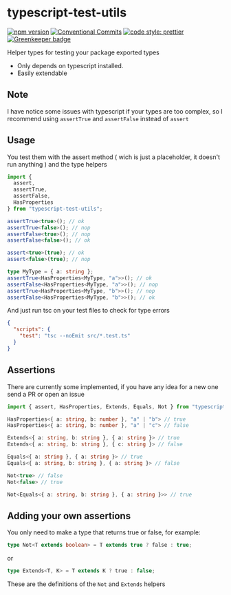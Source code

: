 # typescript-test-utils

[![npm version](https://img.shields.io/npm/v/typescript-test-utils.svg "test")](https://www.npmjs.com/package/typescript-test-utils)
[![Conventional Commits](https://img.shields.io/badge/Conventional%20Commits-1.0.0-yellow.svg)](https://conventionalcommits.org)
[![code style: prettier](https://img.shields.io/badge/code_style-prettier-ff69b4.svg?style=flat-square)](https://github.com/prettier/prettier) [![Greenkeeper badge](https://badges.greenkeeper.io/LeDDGroup/typescript-test-utils.svg)](https://greenkeeper.io/)

Helper types for testing your package exported types

- Only depends on typescript installed.
- Easily extendable

## Note

I have notice some issues with typescript if your types are too complex, so I recommend using `assertTrue` and `assertFalse` instead of `assert`

## Usage

You test them with the assert method ( wich is just a placeholder, it doesn't run anything ) and the type helpers

```ts
import {
  assert,
  assertTrue,
  assertFalse,
  HasProperties
} from "typescript-test-utils";

assertTrue<true>(); // ok
assertTrue<false>(); // nop
assertFalse<true>(); // nop
assertFalse<false>(); // ok

assert<true>(true); // ok
assert<false>(true); // nop

type MyType = { a: string };
assertTrue<HasProperties<MyType, "a">>(); // ok
assertFalse<HasProperties<MyType, "a">>(); // nop
assertTrue<HasProperties<MyType, "b">>(); // nop
assertFalse<HasProperties<MyType, "b">>(); // ok
```

And just run tsc on your test files to check for type errors

```json
{
  "scripts": {
    "test": "tsc --noEmit src/*.test.ts"
  }
}
```

## Assertions

There are currently some implemented, if you have any idea for a new one send a PR or open an issue

```ts
import { assert, HasProperties, Extends, Equals, Not } from "typescript-test-utils";

HasProperties<{ a: string, b: number }, "a" | "b"> // true
HasProperties<{ a: string, b: number }, "a" | "c"> // false

Extends<{ a: string, b: string }, { a: string }> // true
Extends<{ a: string, b: string }, { c: string }> // false

Equals<{ a: string }, { a: string }> // true
Equals<{ a: string, b: string }, { a: string }> // false

Not<true> // false
Not<false> // true

Not<Equals<{ a: string, b: string }, { a: string }>> // true
```

## Adding your own assertions

You only need to make a type that returns true or false, for example:

```ts
type Not<T extends boolean> = T extends true ? false : true;
```

or

```ts
type Extends<T, K> = T extends K ? true : false;
```

These are the definitions of the `Not` and `Extends` helpers
